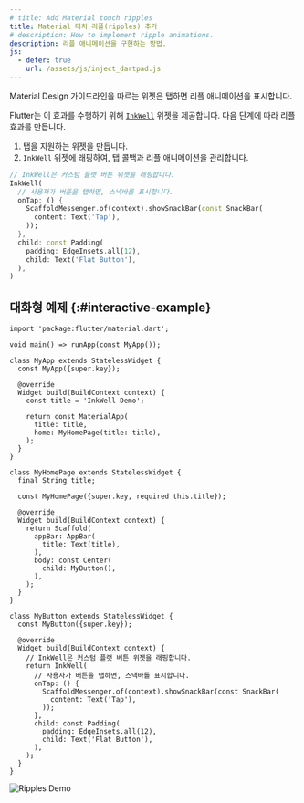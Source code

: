 ```yaml
---
# title: Add Material touch ripples
title: Material 터치 리플(ripples) 추가
# description: How to implement ripple animations.
description: 리플 애니메이션을 구현하는 방법.
js:
  - defer: true
    url: /assets/js/inject_dartpad.js
---
```


<?code-excerpt path-base="cookbook/gestures/ripples/"?>

Material Design 가이드라인을 따르는 위젯은 탭하면 리플 애니메이션을 표시합니다.

Flutter는 이 효과를 수행하기 위해 [`InkWell`][] 위젯을 제공합니다. 
다음 단계에 따라 리플 효과를 만듭니다.

  1. 탭을 지원하는 위젯을 만듭니다.
  2. `InkWell` 위젯에 래핑하여, 탭 콜백과 리플 애니메이션을 관리합니다.

<?code-excerpt "lib/main.dart (InkWell)" replace="/return //g;/^\);$/)/g"?>
```dart
// InkWell은 커스텀 플랫 버튼 위젯을 래핑합니다.
InkWell(
  // 사용자가 버튼을 탭하면, 스낵바를 표시합니다.
  onTap: () {
    ScaffoldMessenger.of(context).showSnackBar(const SnackBar(
      content: Text('Tap'),
    ));
  },
  child: const Padding(
    padding: EdgeInsets.all(12),
    child: Text('Flat Button'),
  ),
)
```

## 대화형 예제 {:#interactive-example}

<?code-excerpt "lib/main.dart"?>
```dartpad title="Flutter Material ripples hands-on example in DartPad" run="true"
import 'package:flutter/material.dart';

void main() => runApp(const MyApp());

class MyApp extends StatelessWidget {
  const MyApp({super.key});

  @override
  Widget build(BuildContext context) {
    const title = 'InkWell Demo';

    return const MaterialApp(
      title: title,
      home: MyHomePage(title: title),
    );
  }
}

class MyHomePage extends StatelessWidget {
  final String title;

  const MyHomePage({super.key, required this.title});

  @override
  Widget build(BuildContext context) {
    return Scaffold(
      appBar: AppBar(
        title: Text(title),
      ),
      body: const Center(
        child: MyButton(),
      ),
    );
  }
}

class MyButton extends StatelessWidget {
  const MyButton({super.key});

  @override
  Widget build(BuildContext context) {
    // InkWell은 커스텀 플랫 버튼 위젯을 래핑합니다.
    return InkWell(
      // 사용자가 버튼을 탭하면, 스낵바를 표시합니다.
      onTap: () {
        ScaffoldMessenger.of(context).showSnackBar(const SnackBar(
          content: Text('Tap'),
        ));
      },
      child: const Padding(
        padding: EdgeInsets.all(12),
        child: Text('Flat Button'),
      ),
    );
  }
}
```

<noscript>
  <img src="/assets/images/docs/cookbook/ripples.gif" alt="Ripples Demo" class="site-mobile-screenshot" />
</noscript>


[`InkWell`]: {{site.api}}/flutter/material/InkWell-class.html
